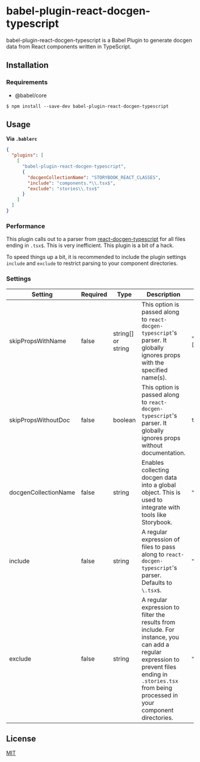 # babel-plugin-react-docgen-typescript

babel-plugin-react-docgen-typescript is a Babel Plugin to generate docgen data from React components written in TypeScript.

## Installation

### Requirements

* @babel/core

`$ npm install --save-dev babel-plugin-react-docgen-typescript`

## Usage

**Via `.bablerc`**

```json
{
  "plugins": [
    [
      "babel-plugin-react-docgen-typescript",
      {
        "docgenCollectionName": "STORYBOOK_REACT_CLASSES",
        "include": "components.*\\.tsx$",
        "exclude": "stories\\.tsx$"
      }
    ]
  ]
}
```

### Performance

This plugin calls out to a parser from [react-docgen-typescript](https://github.com/styleguidist/react-docgen-typescript) for all files ending in `.tsx$`. This is very inefficient. This plugin is a bit of a hack.

To speed things up a bit, it is recommended to include the plugin settings `include` and `exclude` to restrict parsing to your component directories.

### Settings

| **Setting**          | **Required** | **Type**           | **Description**                                                                                                                                                                                       | **Example**                               |
| -------------------- | ------------ | ------------------ | ----------------------------------------------------------------------------------------------------------------------------------------------------------------------------------------------------- | ----------------------------------------- |
| skipPropsWithName    | false        | string[] or string | This option is passed along to `react-docgen-typescript`'s parser. It globally ignores props with the specified name(s).                                                                              | `"classname"` or `["classname", "color"]` |
| skipPropsWithoutDoc  | false        | boolean            | This option is passed along to `react-docgen-typescript`'s parser. It globally ignores props without documentation.                                                                                   | `true`                                    |
| docgenCollectionName | false        | string             | Enables collecting docgen data into a global object. This is used to integrate with tools like Storybook.                                                                                             | `"STORYBOOK_REACT_CLASSES"`               |
| include              | false        | string             | A regular expression of files to pass along to `react-docgen-typescript`'s parser. Defaults to `\.tsx$`.                                                                                              | `"components.*\\.tsx$"`                   |
| exclude              | false        | string             | A regular expression to filter the results from include. For instance, you can add a regular expression to prevent files ending in `.stories.tsx` from being processed in your component directories. | `"stories\\.tsx$"`                        |

## License

[MIT](https://choosealicense.com/licenses/mit/)
